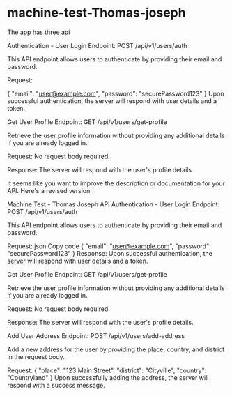 # machine-test-Thomas-joseph

The app has three  api

Authentication - User Login
Endpoint: POST /api/v1/users/auth

This API endpoint allows users to authenticate by providing their email and password.

Request:

{
  "email": "user@example.com",
  "password": "securePassword123"
}
Upon successful authentication, the server will respond with user details and a token.



Get User Profile
Endpoint: GET /api/v1/users/get-profile

Retrieve the user profile information without providing any additional details if you are already logged in.

Request:
No request body required.

Response:
The server will respond with the user's profile details


It seems like you want to improve the description or documentation for your API. Here's a revised version:

Machine Test - Thomas Joseph API
Authentication - User Login
Endpoint: POST /api/v1/users/auth

This API endpoint allows users to authenticate by providing their email and password.

Request:
json
Copy code
{
  "email": "user@example.com",
  "password": "securePassword123"
}
Response:
Upon successful authentication, the server will respond with user details and a token.

Get User Profile
Endpoint: GET /api/v1/users/get-profile

Retrieve the user profile information without providing any additional details if you are already logged in.

Request:
No request body required.

Response:
The server will respond with the user's profile details.

Add User Address
Endpoint: POST /api/v1/users/add-address

Add a new address for the user by providing the place, country, and district in the request body.

Request:
{
  "place": "123 Main Street",
  "district": "Cityville",
  "country": "Countryland"
}
Upon successfully adding the address, the server will respond with a success message.

